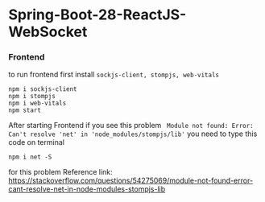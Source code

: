 # Spring-Boot-28-ReactJS-WebSocket

### Frontend
to run frontend first install `sockjs-client, stompjs, web-vitals` 
```
npm i sockjs-client
npm i stompjs
npm i web-vitals
npm start
```
After starting Frontend if you see this problem ` Module not found: Error: Can't resolve 'net' in 'node_modules/stompjs/lib'` you need to type this code on terminal
```
npm i net -S
```
for this problem Reference link: 
https://stackoverflow.com/questions/54275069/module-not-found-error-cant-resolve-net-in-node-modules-stompjs-lib
